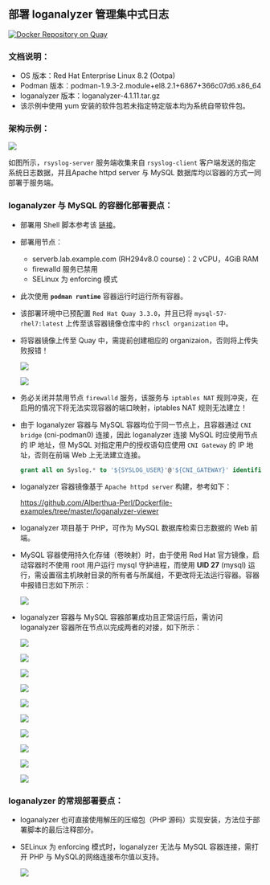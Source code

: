 ## 部署 loganalyzer 管理集中式日志

[![Docker Repository on Quay](https://quay.io/repository/alberthua/loganalyzer-viewer/status "Docker Repository on Quay")](https://quay.io/repository/alberthua/loganalyzer-viewer)

### 文档说明：

- OS 版本：Red Hat Enterprise Linux 8.2 (Ootpa)
- Podman 版本：podman-1.9.3-2.module+el8.2.1+6867+366c07d6.x86_64
- loganalyzer 版本：loganalyzer-4.1.11.tar.gz
- 该示例中使用 yum 安装的软件包若未指定特定版本均为系统自带软件包。

### 架构示例：

![](https://github.com/Alberthua-Perl/sc-col/blob/master/deploy-rsyslog-viewer/images/loganalyzer-mysql-rsyslogserver.jpg)

如图所示，`rsyslog-server` 服务端收集来自 `rsyslog-client` 客户端发送的指定系统日志数据，并且Apache httpd server 与 MySQL 数据库均以容器的方式一同部署于服务端。

### loganalyzer 与 MySQL 的容器化部署要点：

- 部署用 Shell 脚本参考该 [链接](https://github.com/Alberthua-Perl/sc-col/blob/master/deploy-rsyslog-viewer/deploy-rsyslog-viewer.sh)。
- 部署用节点：
  - serverb.lab.example.com (RH294v8.0 course)：2 vCPU，4GiB RAM
  - firewalld 服务已禁用   
  - SELinux 为 enforcing 模式   
- 此次使用 **`podman runtime`** 容器运行时运行所有容器。
- 该部署环境中已预配置 `Red Hat Quay 3.3.0`，并且已将 `mysql-57-rhel7:latest` 上传至该容器镜像仓库中的 `rhscl organization` 中。
- 将容器镜像上传至 Quay 中，需提前创建相应的 organizaion，否则将上传失败报错！

  ![](https://github.com/Alberthua-Perl/sc-col/blob/master/deploy-rsyslog-viewer/images/images/quay-push-error-1.JPG)

  ![](https://github.com/Alberthua-Perl/sc-col/blob/master/deploy-rsyslog-viewer/images/quay-push-error-2.JPG)

- 务必关闭并禁用节点 `firewalld` 服务，该服务与 `iptables NAT` 规则冲突，在启用的情况下将无法实现容器的端口映射，iptables NAT 规则无法建立！
- 由于 loganalyzer 容器与 MySQL 容器均位于同一节点上，且容器通过 `CNI bridge` (cni-podman0) 连接，因此 loganalyzer 连接 MySQL 时应使用节点的 IP 地址，但 MySQL 对指定用户的授权语句应使用 `CNI Gateway` 的 IP 地址，否则在前端 Web 上无法建立连接。

   ```sql
   grant all on Syslog.* to '${SYSLOG_USER}'@'${CNI_GATEWAY}' identified by '${SYSLOG_PASS}';
   ```

- loganalyzer 容器镜像基于 `Apache httpd server` 构建，参考如下：

  https://github.com/Alberthua-Perl/Dockerfile-examples/tree/master/loganalyzer-viewer

- loganalyzer 项目基于 PHP，可作为 MySQL 数据库检索日志数据的 Web 前端。
- MySQL 容器使用持久化存储（卷映射）时，由于使用 Red Hat 官方镜像，启动容器时不使用 root 用户运行 mysql 守护进程，而使用 **UID 27** (mysql) 运行，需设置宿主机映射目录的所有者与所属组，不更改将无法运行容器。容器中报错日志如下所示：
    
  ![](https://github.com/Alberthua-Perl/sc-col/blob/master/deploy-rsyslog-viewer/images/mysql-container-run-error.JPG)

- loganalyzer 容器与 MySQL 容器部署成功且正常运行后，需访问 loganalyzer 容器所在节点以完成两者的对接，如下所示：

  ![](https://github.com/Alberthua-Perl/sc-col/blob/master/deploy-rsyslog-viewer/images/loganalyzer-web-1.JPG)

  ![](https://github.com/Alberthua-Perl/sc-col/blob/master/deploy-rsyslog-viewer/images/loganalyzer-web-2.JPG)
    
  ![](https://github.com/Alberthua-Perl/sc-col/blob/master/deploy-rsyslog-viewer/images/loganalyzer-web-3.JPG)

  ![](https://github.com/Alberthua-Perl/sc-col/blob/master/deploy-rsyslog-viewer/images/loganalyzer-web-4.JPG)

  ![](https://github.com/Alberthua-Perl/sc-col/blob/master/deploy-rsyslog-viewer/images/loganalyzer-web-5.JPG)

  ![](https://github.com/Alberthua-Perl/sc-col/blob/master/deploy-rsyslog-viewer/images/loganalyzer-web-6.JPG)

  ![](https://github.com/Alberthua-Perl/sc-col/blob/master/deploy-rsyslog-viewer/images/loganalyzer-web-7.JPG)

  ![](https://github.com/Alberthua-Perl/sc-col/blob/master/deploy-rsyslog-viewer/images/loganalyzer-web-8.JPG)

  ![](https://github.com/Alberthua-Perl/sc-col/blob/master/deploy-rsyslog-viewer/images/loganalyzer-web-9.JPG)

  ![](https://github.com/Alberthua-Perl/sc-col/blob/master/deploy-rsyslog-viewer/images/loganalyzer-web-10.jpg)

### loganalyzer 的常规部署要点：

- loganalyzer 也可直接使用解压的压缩包（PHP 源码）实现安装，方法位于部署脚本的最后注释部分。
- SELinux 为 enforcing 模式时，loganalyzer 无法与 MySQL 容器连接，需打开 PHP 与 MySQL的网络连接布尔值以支持。

  ![](https://github.com/Alberthua-Perl/sc-col/blob/master/deploy-rsyslog-viewer/images/selinux-php-mysql-connection.JPG)
